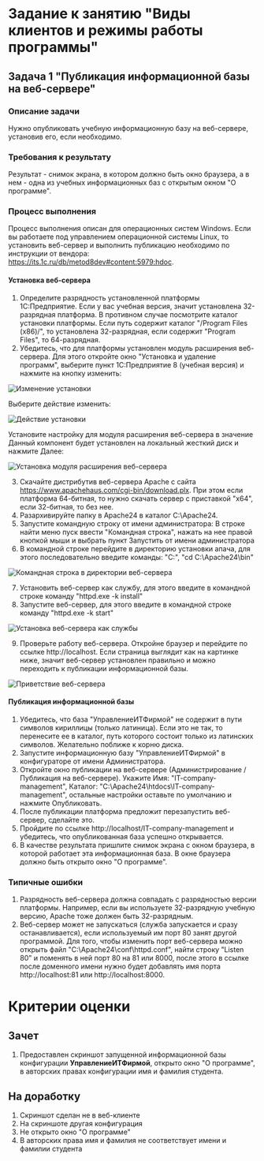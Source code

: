 # Задание к занятию "Виды клиентов и режимы работы программы"

## Задача 1 "Публикация информационной базы на веб-сервере"

### Описание задачи
Нужно опубликовать учебную информационную базу на веб-сервере, установив его, если необходимо.

### Требования к результату
Результат - снимок экрана, в котором должно быть окно браузера, а в нем - одна из учебных информационных баз с открытым окном "О программе".

### Процесс выполнения

Процесс выполнения описан для операционных систем Windows. Если вы работаете под управлением операционной системы Linux, то установить веб-сервер и выполнить публикацию необходимо по инструкции от вендора: https://its.1c.ru/db/metod8dev#content:5979:hdoc.

#### Установка веб-сервера

1. Определите разрядность установленной платформы 1С:Предприятие. Если у вас учебная версия, значит установлена 32-разрядная платформа. В противном случае посмотрите каталог установки платформы. Если путь содержит каталог "/Program Files (x86)/", то установлена 32-разрядная, если содержит "Program Files", то 64-разрядная.
2. Убедитесь, что для платформы установлен модуль расширения веб-сервера. Для этого откройте окно "Установка и удаление программ", выберите пункт 1С:Предприятие 8 (учебная версия) и нажмите на кнопку изменить:

![Изменение установки](homework-1-4-1.png)

Выберите действие изменить:

![Действие установки](homework-1-4-2.png)

Установите настройку для модуля расширения веб-сервера в значение Данный компонент будет установлен на локальный жесткий диск и нажмите Далее:

![Установка модуля расширения веб-сервера](homework-1-4-3.png)

3. Скачайте дистрибутив веб-сервера Apache с сайта https://www.apachehaus.com/cgi-bin/download.plx. При этом если платформа 64-битная, то нужно скачать сервер с приставкой "x64", если 32-битная, то без нее.
4. Разархивируйте папку в Apache24 в каталог C:\Apache24.
5. Запустите командную строку от имени администратора: В строке найти меню пуск ввести "Командная строка", нажать на нее правой кнопкой мыши и выбрать пункт Запустить от имени администратора
6. В командной строке перейдите в директорию установки апача, для этого последовательно введите команды: "C:", "cd C:\Apache24\bin"

![Командная строка в директории веб-сервера](homework-1-4-4.png)

7. Установить веб-сервер как службу, для этого введите в командной строке команду "httpd.exe -k install"
8. Запустите веб-сервер, для этого введите в командной строке команду "httpd.exe -k start"

![Установка веб-сервера как службы](homework-1-4-5.png)

9. Проверьте работу веб-сервера. Откройне браузер и перейдите по ссылке http://localhost. Если страница выглядит как на картинке ниже, значит веб-сервер установлен правильно и можно переходить к публикации информационной базы.

![Приветствие веб-сервера](homework-1-4-6.png)

#### Публикация информационной базы

1. Убедитесь, что база "УправлениеИТФирмой" не содержит в пути символов кириллицы (только латиница). Если это не так, то перенесите ее в каталог, путь которого состоит только из латинских символов. Желательно поближе к корню диска.
2. Запустите информационную базу "УправлениеИТФирмой" в конфигураторе от имени Администратора.
3. Откройте окно публикации на веб-сервере (Администрирование / Публикация на веб-сервере). Укажите Имя: "IT-company-management", Каталог: "C:\Apache24\htdocs\IT-company-management\", остальные настройки оставьте по умолчанию и нажмите Опубликовать.
4. После публикации платформа предложит перезапустить веб-сервер, сделайте это.
5. Пройдите по ссылке http://localhost/IT-company-management и убедитесь, что опубликованная база успешно открывается.
6. В качестве результата пришлите снимок экрана с окном браузера, в которой работает эта информационная база. В окне браузера должно быть открыто окно "О программе".

### Типичные ошибки
1. Разрядность веб-сервера должна совпадать с разрядностью версии платформы. Например, если вы используете 32-разрядную учебную версию, Apache тоже должен быть 32-разрядным.
2. Веб-сервер может не запускаться (служба запускается и сразу останавливается), если используемый им порт 80 занят другой программой. Для того, чтобы изменить порт веб-сервера можно открыть файл "C:\Apache24\conf\httpd.conf", найти строку "Listen 80" и поменять в ней порт 80 на 81 или 8000, после этого в ссылке после доменного имени нужно будет добавлять имя порта http://localhost:81 или http://localhost:8000.

# Критерии оценки

## Зачет
1. Предоставлен скриншот запущенной информационной базы конфигурации **УправлениеИТФирмой**, открыто окно "О программе", в авторских правах конфигурации имя и фамилия студента.

## На доработку
1. Скриншот сделан не в веб-клиенте
2. На скриншоте другая конфигурация
3. Не открыто окно "О программе"
4. В авторских права имя и фамилия не соответствует имени и фамилии студента
